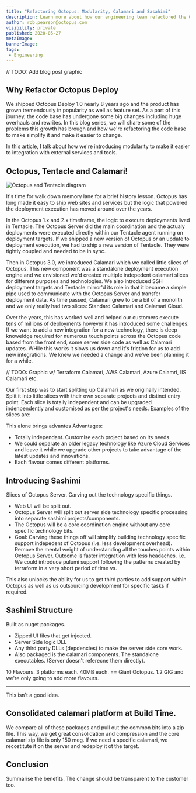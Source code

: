```yaml
---
title: "Refactoring Octopus: Modularity, Calamari and Sasahimi"
description: Learn more about how our engineering team refactored the Octopus code base to introduce modularity, reduce complexity and eat some sashimi.
author: rob.pearson@octopus.com
visibility: private
published: 2020-05-27
metaImage: 
bannerImage: 
tags:
 - Engineering
---
```


// TODO: Add blog post graphic

## Why Refactor Octopus Deploy

We shipped Octopus Deploy 1.0 nearly 8 years ago and the product has grown tremendously in popularity as well as feature set. As a part of this journey, the code base has undergone some big changes including huge overhauls and rewrites. In this blog series, we will share some of the problems this growth has brough and how we're refactoring the code base to make simplify it and make it easier to change.

In this article, I talk about how we're introducing modularity to make it easier to integration with external services and tools.

## Octopus, Tentacle and Calamari! 

![Octopus and Tentacle diagram](octopus-and-tentacle.png)

It's time for walk down memory lane for a brief history lesson. Octopus has long made it easy to ship web sites and services but the logic that powered the deployment execution has moved around over the years. 

In the Octopus 1.x and 2.x timeframe, the logic to execute deployments lived in Tentacle. The Octopus Server did the main coordination and the actualy deployments were executed directly within our Tentacle agent running on deployment targets. If we shipped a new version of Octopus or an update to deployment execution, we had to ship a new version of Tentacle. They were tightly coupled and needed to be in sync.

Then in Octopus 3.0, we introduced Calamari which we called little slices of Octopus. This new component was a standalone deployment execution engine and we envisioned we'd created multiple indepedent calamari slices for different purposes and technologies. We also introduced SSH deployment targets and Tentacle mirror'd its role in that it became a simple pipe used to communicate with the Octopus Server and transfer deployment data. As time passed, Calamari grew to be a bit of a monolith and we only really had two slices: Standard Calamari and Calamari Cloud.

Over the years, this has worked well and helped our customers execute tens of millions of deployments however it has introduced some challenges. If we want to add a new integration for a new technology, there is deep knoweldge required for numerous touch points across the Octopus code based from the front end, some server side code as well as Calamari updates. WHile this works it slows us down and it's friction for us to add new integrations. We knew we needed a change and we've been planning it for a while. 

// TODO: Graphic w/ Terraform Calamari, AWS Calamari, Azure Calamri, IIS Calamari etc.

Our first step was to start splitting up Calamari as we originally intended. Split it into little slices with their own separate projects and distinct entry point. Each slice is totally independent and can be upgraded indenpendently and customised as per the project's needs. Examples of the slices are:



This alone brings advantes 
Advantages:
- Totally independant. Customise each project based on its needs.
- We could separate an older legacy technology like Azure Cloud Services and leave it while we upgrade other projects to take advantage of the latest updates and innovations.
- Each flavour comes different platforms.

## Introducing Sashimi

Slices of Octopus Server. Carving out the technology specific things. 

- Web UI will be split out.
- Octopus Server will split out server side technology specific processing into separate sashimi projects/components.
- The Octopus will be a core coordination engine without any core specific technology bits.
- Goal: Carving these things off will simplify building technology specific support indepedent of Octopus (i.e. less development overhead). Remove the mental weight of understanding all the touches points within Octopus Server. Outocme is faster integration with less headaches. i.e. We could introduce pulumi support following the patterns created by terraform in a very short period of time vs. 

This also unlocks the ability for us to get third parties to add support within Octopus as well as us outsourcing development for specific tasks if required.

## Sashimi Structure

Built as nuget packages.
- Zipped UI files that get injected.
- Server Side logic DLL 
- Any third party DLLs (depdencies) to make the server side core work.
- Also packaged is the calamari components. The standalone executables. (Server doesn't referecne them directly).

10 Flavours. 3 platforms each. 40MB each. == Giant Octopus. 1.2 GIG and we're only going to add more flavours. 

---

This isn't a good idea. 

## Consolidated calamari platform at Build Time.

We compare all of these packages and pull out the common bits into a zip file. This way, we get great consolidation and compression and the core calamari zip file is only 150 meg. If we need a specific calamari, we recostitute it on the server and redeploy it ot the target.

## Conclusion

Summarise the benefits. The change should be transparent to the customer too.